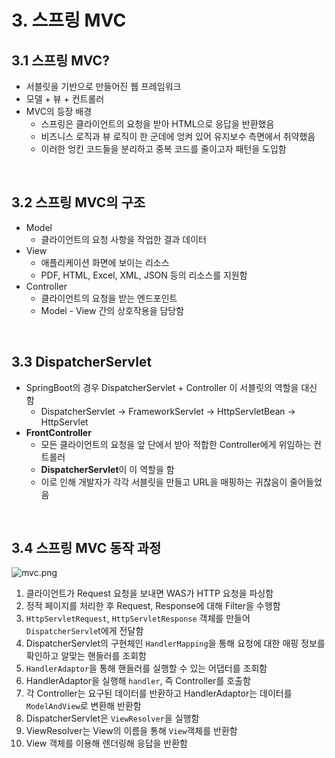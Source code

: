 # 3. 스프링 MVC

## 3.1 스프링 MVC?

- 서블릿을 기반으로 만들어진 웹 프레임워크
- 모델 + 뷰 + 컨트롤러
- MVC의 등장 배경
    - 스프링은 클라이언트의 요청을 받아 HTML으로 응답을 반환했음
    - 비즈니스 로직과 뷰 로직이 한 군데에 엉켜 있어 유지보수 측면에서 취약했음
    - 이러한 엉킨 코드들을 분리하고 중복 코드를 줄이고자 패턴을 도입함

<br>

## 3.2 스프링 MVC의 구조

- Model
    - 클라이언트의 요청 사항을 작업한 결과 데이터
- View
    - 애플리케이션 화면에 보이는 리소스
    - PDF, HTML, Excel, XML, JSON 등의 리소스를 지원함
- Controller
    - 클라이언트의 요청을 받는 엔드포인트
    - Model - View 간의 상호작용을 담당함

<br>

## 3.3 DispatcherServlet

- SpringBoot의 경우 DispatcherServlet + Controller 이 서블릿의 역할을 대신 함
    - DispatcherServlet → FrameworkServlet → HttpServletBean → HttpServlet
- **FrontController**
    - 모든 클라이언트의 요청을 앞 단에서 받아 적합한 Controller에게 위임하는 컨트롤러
    - **DispatcherServlet**이 이 역할을 함
    - 이로 인해 개발자가 각각 서블릿을 만들고 URL을 매핑하는 귀찮음이 줄어들었음

<br>

## 3.4 스프링 MVC 동작 과정

![mvc.png](attachment:f8142086-85ec-4d4d-b12a-c28ea608eec9:mvc.png)

1. 클라이언트가 Request 요청을 보내면 WAS가 HTTP 요청을 파싱함
2. 정적 페이지를 처리한 후 Request, Response에 대해 Filter을 수행함
3. `HttpServletRequest`, `HttpServletResponse` 객체를 만들어 `DispatcherServle`t에게 전달함
4. DispatcherServlet의 구현체인 `HandlerMapping`을 통해 요청에 대한 매핑 정보를 확인하고 알맞는 핸들러를 조회함
5. `HandlerAdaptor`을 통해 핸들러를 실행할 수 있는 어댑터를 조회함
6. HandlerAdaptor을 실행해 `handler`, 즉 Controller를 호출함
7. 각 Controller는 요구된 데이터를 반환하고 HandlerAdaptor는 데이터를 `ModelAndView`로 변환해 반환함
8. DispatcherServlet은 `ViewResolver`을 실행함
9. ViewResolver는 View의 이름을 통해 `View`객체를 반환함
10. View 객체를 이용해 렌더링해 응답을 반환함